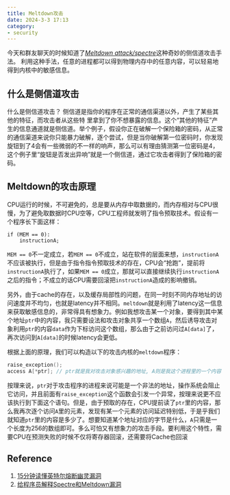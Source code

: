 ```yaml
---
title: Meltdown攻击
date: 2024-3-3 17:13
category:
- security
---
```


今天和群友聊天的时候知道了[*Meltdown attack/spectre*](https://meltdownattack.com/)这种奇妙的侧信道攻击手法。
利用这种手法，任意的进程都可以得到物理内存中的任意内容，可以轻易地得到内核中的敏感信息。

## 什么是侧信道攻击

什么是侧信道攻击？
侧信道是指你的程序在正常的通信渠道以外，产生了某些其他的特征，而攻击者从这些特
里拿到了你不想暴露的信息。这个“其他的特征”产生的信息通道就是侧信道。举个例子，假设你正在破解一个保险箱的密码，从正常的通信渠道来说你只能暴力破解，逐个尝试，但是当你破解第一位密码时，你发现旋钮到了4会有一些微弱的不一样的响声，那么可以有理由猜测第一位密码是4，这个例子里“旋钮是否发出异响”就是一个侧信道，通过它攻击者得到了保险箱的密码。

## Meltdown的攻击原理
CPU运行的时候，不可避免的，总是要从内存中取数据的，而内存相对与CPU很慢，为了避免取数据时CPU空等，CPU工程师就发明了指令预取技术。假设有一个程序长下面这样：
```
if (MEM == 0):
	instructionA;
```
`MEM == 0`不一定成立，若`MEM == 0`不成立，站在软件的层面来想，`instructionA`不应该被执行，但是由于指令指令预取技术的存在，CPU会“抢跑”，提前将`instructionA`执行了，如果`MEM == 0`成立，那就可以直接继续执行`instructionA`之后的指令；不成立的话CPU需要回滚把`instructionA`造成的影响撤销。

另外，由于cache的存在，以及缓存局部性的问题，在同一时刻不同内存地址的访问速度并不均匀，也就是latency并不相同。`meltdown`就是利用了latency这一信息来获取敏感信息的，非常得具有想象力。例如我想攻击某一个对象，要得到其中某个地址`ptr`中的内容，我只需要设法和攻击对象共享一个数组`A`，然后诱导攻击对象利用`ptr`的内容`data`作为下标访问这个数组，那么由于之前访问过`A[data]`了，再次访问到`A[data]`的时候latency会更低。

根据上面的原理，我们可以构造以下的攻击内核的`meltdown`程序：
```cpp
raise_exception();
access A[*ptr]; // ptr就是我对攻击对象感兴趣的地址, A则是我这个进程里的一个内容
```
按理来说，`ptr`对于攻击程序的进程来说可能是一个非法的地址，操作系统会阻止它访问，并且前面有`raise_exception`这个函数会引发一个异常，按理来说更不应该执行到下面这个语句。但是，由于预取的存在，CPU提前读了`ptr`里的内容，那么我再次逐个访问`A`里的元素，发现有某一个元素的访问延迟特别低，于是乎我们就知道`ptr`里的内容是多少了。想要知道某个地址对应的字节是什么，`A`只需是一个长度为256的数组即可。多么可怕又有想象力的攻击手段。要利用这个特性，需要CPU在预测失败的时候不仅将寄存器回滚，还需要将Cache也回滚

## Reference
1. [15分钟读懂英特尔熔断幽灵漏洞](https://www.bilibili.com/video/BV1vW411374T)
2. [给程序员解释Spectre和Meltdown漏洞](https://zhuanlan.zhihu.com/p/32784852)

